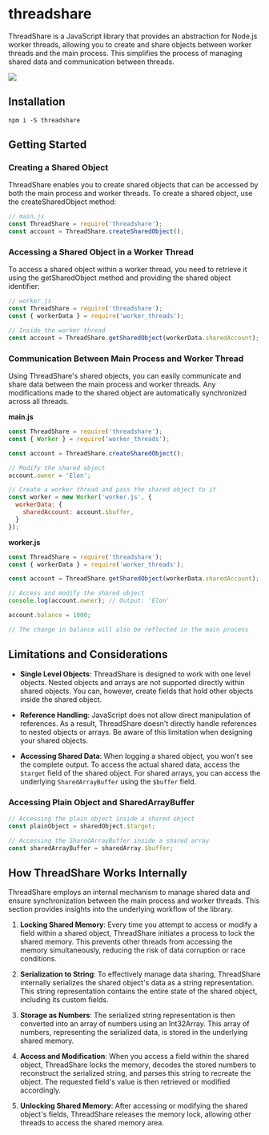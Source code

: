 # threadshare

ThreadShare is a JavaScript library that provides an abstraction for Node.js worker threads, allowing you to create and share objects between worker threads and the main process. This simplifies the process of managing shared data and communication between threads.

![](https://topentol.sirv.com/github/sharethread.png)

## Installation

```
npm i -S threadshare
```

## Getting Started

### Creating a Shared Object

ThreadShare enables you to create shared objects that can be accessed by both the main process and worker threads. To create a shared object, use the createSharedObject method:

```js
// main.js
const ThreadShare = require('threadshare');
const account = ThreadShare.createSharedObject();
```

### Accessing a Shared Object in a Worker Thread

To access a shared object within a worker thread, you need to retrieve it using the getSharedObject method and providing the shared object identifier:

```js
// worker.js
const ThreadShare = require('threadshare');
const { workerData } = require('worker_threads');

// Inside the worker thread
const account = ThreadShare.getSharedObject(workerData.sharedAccount);
```

### Communication Between Main Process and Worker Thread

Using ThreadShare's shared objects, you can easily communicate and share data between the main process and worker threads. Any modifications made to the shared object are automatically synchronized across all threads.

**main.js**
```js
const ThreadShare = require('threadshare');
const { Worker } = require('worker_threads');

const account = ThreadShare.createSharedObject();

// Modify the shared object
account.owner = 'Elon';

// Create a worker thread and pass the shared object to it
const worker = new Worker('worker.js', {
  workerData: {
    sharedAccount: account.$buffer,
  }
});
```

**worker.js**
```js
const ThreadShare = require('threadshare');
const { workerData } = require('worker_threads');

const account = ThreadShare.getSharedObject(workerData.sharedAccount);

// Access and modify the shared object
console.log(account.owner); // Output: 'Elon'

account.balance = 1000;

// The change in balance will also be reflected in the main process
```

## Limitations and Considerations

- **Single Level Objects**: ThreadShare is designed to work with one level objects. Nested objects and arrays are not supported directly within shared objects. You can, however, create fields that hold other objects inside the shared object.

- **Reference Handling**: JavaScript does not allow direct manipulation of references. As a result, ThreadShare doesn't directly handle references to nested objects or arrays. Be aware of this limitation when designing your shared objects.

- **Accessing Shared Data**: When logging a shared object, you won't see the complete output. To access the actual shared data, access the `$target` field of the shared object. For shared arrays, you can access the underlying `SharedArrayBuffer` using the `$buffer` field.

### Accessing Plain Object and SharedArrayBuffer

```js
// Accessing the plain object inside a shared object
const plainObject = sharedObject.$target;

// Accessing the SharedArrayBuffer inside a shared array
const sharedArrayBuffer = sharedArray.$buffer;
```

## How ThreadShare Works Internally

ThreadShare employs an internal mechanism to manage shared data and ensure synchronization between the main process and worker threads. This section provides insights into the underlying workflow of the library.

1. **Locking Shared Memory**: Every time you attempt to access or modify a field within a shared object, ThreadShare initiates a process to lock the shared memory. This prevents other threads from accessing the memory simultaneously, reducing the risk of data corruption or race conditions.

2. **Serialization to String**: To effectively manage data sharing, ThreadShare internally serializes the shared object's data as a string representation. This string representation contains the entire state of the shared object, including its custom fields.

3. **Storage as Numbers**: The serialized string representation is then converted into an array of numbers using an Int32Array. This array of numbers, representing the serialized data, is stored in the underlying shared memory.

4. **Access and Modification**: When you access a field within the shared object, ThreadShare locks the memory, decodes the stored numbers to reconstruct the serialized string, and parses this string to recreate the object. The requested field's value is then retrieved or modified accordingly.

5. **Unlocking Shared Memory**: After accessing or modifying the shared object's fields, ThreadShare releases the memory lock, allowing other threads to access the shared memory area.

